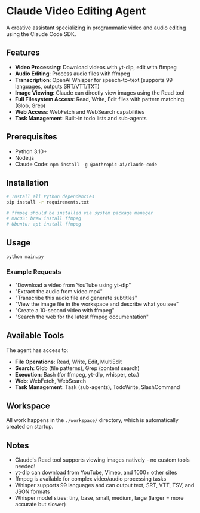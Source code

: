 # Claude Video Editing Agent

A creative assistant specializing in programmatic video and audio editing using the Claude Code SDK.

## Features

- **Video Processing**: Download videos with yt-dlp, edit with ffmpeg
- **Audio Editing**: Process audio files with ffmpeg
- **Transcription**: OpenAI Whisper for speech-to-text (supports 99 languages, outputs SRT/VTT/TXT)
- **Image Viewing**: Claude can directly view images using the Read tool
- **Full Filesystem Access**: Read, Write, Edit files with pattern matching (Glob, Grep)
- **Web Access**: WebFetch and WebSearch capabilities
- **Task Management**: Built-in todo lists and sub-agents

## Prerequisites

- Python 3.10+
- Node.js
- Claude Code: `npm install -g @anthropic-ai/claude-code`

## Installation

```bash
# Install all Python dependencies
pip install -r requirements.txt

# ffmpeg should be installed via system package manager
# macOS: brew install ffmpeg
# Ubuntu: apt install ffmpeg
```

## Usage

```bash
python main.py
```

### Example Requests

- "Download a video from YouTube using yt-dlp"
- "Extract the audio from video.mp4"
- "Transcribe this audio file and generate subtitles"
- "View the image file in the workspace and describe what you see"
- "Create a 10-second video with ffmpeg"
- "Search the web for the latest ffmpeg documentation"

## Available Tools

The agent has access to:
- **File Operations**: Read, Write, Edit, MultiEdit
- **Search**: Glob (file patterns), Grep (content search)
- **Execution**: Bash (for ffmpeg, yt-dlp, whisper, etc.)
- **Web**: WebFetch, WebSearch
- **Task Management**: Task (sub-agents), TodoWrite, SlashCommand

## Workspace

All work happens in the `./workspace/` directory, which is automatically created on startup.

## Notes

- Claude's Read tool supports viewing images natively - no custom tools needed!
- yt-dlp can download from YouTube, Vimeo, and 1000+ other sites
- ffmpeg is available for complex video/audio processing tasks
- Whisper supports 99 languages and can output text, SRT, VTT, TSV, and JSON formats
- Whisper model sizes: tiny, base, small, medium, large (larger = more accurate but slower)
